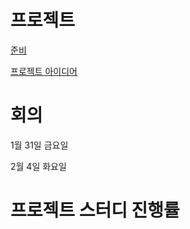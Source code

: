 # 프로젝트
[준비](https://github.com/nadongjun/SW_STUDY/projects/1)

[프로젝트 아이디어](https://github.com/nadongjun/SW_STUDY/projects/2)

# 회의 
1월 31일 금요일

2월 4일 화요일

# 프로젝트 스터디 진행률


